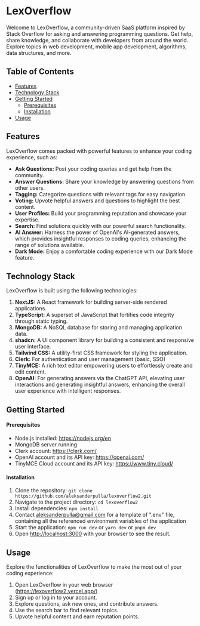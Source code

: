 # LexOverflow

Welcome to LexOverflow, a community-driven SaaS platform inspired by Stack Overflow for asking and answering programming questions. Get help, share knowledge, and collaborate with developers from around the world. Explore topics in web development, mobile app development, algorithms, data structures, and more.

## Table of Contents

- [Features](#features)
- [Technology Stack](#technology-stack)
- [Getting Started](#getting-started)
  - [Prerequisites](#prerequisites)
  - [Installation](#installation)
- [Usage](#usage)

## Features

LexOverflow comes packed with powerful features to enhance your coding experience, such as:

- **Ask Questions:** Post your coding queries and get help from the community.
- **Answer Questions:** Share your knowledge by answering questions from other users.
- **Tagging:** Categorize questions with relevant tags for easy navigation.
- **Voting:** Upvote helpful answers and questions to highlight the best content.
- **User Profiles:** Build your programming reputation and showcase your expertise.
- **Search:** Find solutions quickly with our powerful search functionality.
- **AI Answer:** Harness the power of OpenAI's AI-generated answers, which provides insightful responses to coding queries, enhancing the range of solutions available.
- **Dark Mode:** Enjoy a comfortable coding experience with our Dark Mode feature.

## Technology Stack

LexOverflow is built using the following technologies:

1. **NextJS:** A React framework for building server-side rendered applications.
2. **TypeScript:** A superset of JavaScript that fortifies code integrity through static typing.
3. **MongoDB:** A NoSQL database for storing and managing application data.
4. **shadcn:** A UI component library for building a consistent and responsive user interface.
5. **Tailwind CSS:** A utility-first CSS framework for styling the application.
6. **Clerk:** For authentication and user management (basic, SSO)
7. **TinyMCE:** A rich text editor empowering users to effortlessly create and edit content.
8. **OpenAI:** For generating answers via the ChatGPT API, elevating user interactions and generating insightful answers, enhancing the overall user experience with intelligent responses.

## Getting Started

#### Prerequisites

- Node.js installed: https://nodejs.org/en
- MongoDB server running
- Clerk account: https://clerk.com/
- OpenAI account and its API key: https://openai.com/
- TinyMCE Cloud account and its API key: https://www.tiny.cloud/

#### Installation

1. Clone the repository: `git clone https://github.com/aleksanderpulla/lexoverflow2.git`
2. Navigate to the project directory: `cd lexoverflow2`
3. Install dependencies: `npm install`
4. Contact aleksanderpulla@gmail.com for a template of ".env" file, containing all the referenced environment variables of the application
5. Start the application: `npm run dev` or `yarn dev` or `pnpm dev`
6. Open [http://localhost:3000](http://localhost:3000) with your browser to see the result.

## Usage

Explore the functionalities of LexOverflow to make the most out of your coding experience:

1. Open LexOverflow in your web browser (https://lexoverflow2.vercel.app/)
2. Sign up or log in to your account.
3. Explore questions, ask new ones, and contribute answers.
4. Use the search bar to find relevant topics.
5. Upvote helpful content and earn reputation points.
